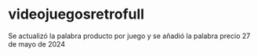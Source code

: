 # videojuegosretrofull

Se actualizó la palabra producto por juego y se añadió la palabra precio 27 de mayo de 2024
